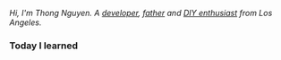 *Hi, I'm Thong Nguyen. A [developer](https://github.com/ikumen), [father](/static/images/kids.jpg) and [DIY enthusiast](/til/diy/) from Los Angeles.*

### Today I learned


<!-- Generated content -->
<!-- @@content@@ -->
<!-- Generated content end -->

<!--
TODO
* erasure coding
* traversal
* ascii
* mini neural network
* minesweep
* search
* geohash
* kmp
* blockchain
* matrix
-->

